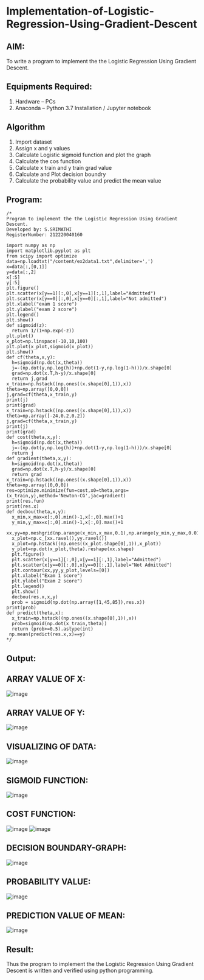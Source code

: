 # Implementation-of-Logistic-Regression-Using-Gradient-Descent

## AIM:
To write a program to implement the the Logistic Regression Using Gradient Descent.

## Equipments Required:
1. Hardware – PCs
2. Anaconda – Python 3.7 Installation / Jupyter notebook

## Algorithm
1. Import dataset
2. Assign x and y values
3. Calculate Logistic sigmoid function and plot the graph
4. Calculate the cos function
5. Calculate x train and y train grad value
6. Calculate and Plot decision boundry
7. Calculate the probability value and predict the mean value
## Program:
```
/*
Program to implement the the Logistic Regression Using Gradient Descent.
Developed by: S.SRIMATHI
RegisterNumber: 212220040160

import numpy as np
import matplotlib.pyplot as plt
from scipy import optimize
data=np.loadtxt("/content/ex2data1.txt",delimiter=',')
x=data[:,[0,1]]
y=data[:,2]
x[:5]
y[:5]
plt.figure()
plt.scatter(x[y==1][:,0],x[y==1][:,1],label="Admitted")
plt.scatter(x[y==0][:,0],x[y==0][:,1],label="Not admitted")
plt.xlabel("exam 1 score")
plt.ylabel("exam 2 score")
plt.legend()
plt.show()
def sigmoid(z):
  return 1/(1+np.exp(-z))
plt.plot()
x_plot=np.linspace(-10,10,100)
plt.plot(x_plot,sigmoid(x_plot))
plt.show()
def cf(theta,x,y):
  h=sigmoid(np.dot(x,theta))
  j=-(np.dot(y,np.log(h))+np.dot(1-y,np.log(1-h)))/x.shape[0]
  grad=np.dot(x.T,h-y)/x.shape[0]
  return j,grad
x_train=np.hstack((np.ones((x.shape[0],1)),x))
theta=np.array([0,0,0])
j,grad=cf(theta,x_train,y)
print(j)
print(grad)
x_train=np.hstack((np.ones((x.shape[0],1)),x))
theta=np.array([-24,0.2,0.2])
j,grad=cf(theta,x_train,y)
print(j)
print(grad)
def cost(theta,x,y):
  h=sigmoid(np.dot(x,theta))
  j=-(np.dot(y,np.log(h))+np.dot(1-y,np.log(1-h)))/x.shape[0]
  return j
def gradient(theta,x,y):
  h=sigmoid(np.dot(x,theta))
  grad=np.dot(x.T,h-y)/x.shape[0]
  return grad
x_train=np.hstack((np.ones((x.shape[0],1)),x))
theta=np.array([0,0,0])
res=optimize.minimize(fun=cost,x0=theta,args=(x_train,y),method='Newton-CG',jac=gradient)
print(res.fun)
print(res.x)
def decbou(theta,x,y):
  x_min,x_max=x[:,0].min()-1,x[:,0].max()+1
  y_min,y_max=x[:,0].min()-1,x[:,0].max()+1
  xx,yy=np.meshgrid(np.arange(x_min,x_max,0.1),np.arange(y_min,y_max,0.01))
  x_plot=np.c_[xx.ravel(),yy.ravel()]
  x_plot=np.hstack((np.ones((x_plot.shape[0],1)),x_plot))
  y_plot=np.dot(x_plot,theta).reshape(xx.shape)
  plt.figure()
  plt.scatter(x[y==1][:,0],x[y==1][:,1],label="Admitted")
  plt.scatter(x[y==0][:,0],x[y==0][:,1],label="Not Admitted")
  plt.contour(xx,yy,y_plot,levels=[0])
  plt.xlabel("Exam 1 score")
  plt.ylabel("Exam 2 score")
  plt.legend()
  plt.show()
  decbou(res.x,x,y)
  prob = sigmoid(np.dot(np.array([1,45,85]),res.x))
print(prob)
def predict(theta,x):
  x_train=np.hstack((np.ones((x.shape[0],1)),x))
  prob=sigmoid(np.dot(x_train,theta))
  return (prob>=0.5).astype(int)
 np.mean(predict(res.x,x)==y)
*/
```

## Output:
## ARRAY VALUE OF X:
![image](https://github.com/srimathi-25/-Implementation-of-Logistic-Regression-Using-Gradient-Descent/assets/114581999/2c8d879c-3eef-43d9-b83c-2c611ebf032f)
## ARRAY VALUE OF Y:
![image](https://github.com/srimathi-25/-Implementation-of-Logistic-Regression-Using-Gradient-Descent/assets/114581999/3ab98a47-8112-47e1-b103-067a0337ddab)
## VISUALIZING OF DATA:
![image](https://github.com/srimathi-25/-Implementation-of-Logistic-Regression-Using-Gradient-Descent/assets/114581999/0bc3569f-7ed2-4b3f-8632-e59c9884c006)
## SIGMOID FUNCTION:
![image](https://github.com/srimathi-25/-Implementation-of-Logistic-Regression-Using-Gradient-Descent/assets/114581999/6a5f2475-fb6e-4abd-bc34-479c741121e0)
## COST FUNCTION:
![image](https://github.com/srimathi-25/-Implementation-of-Logistic-Regression-Using-Gradient-Descent/assets/114581999/ca7c8443-96c1-4b4b-933b-484512c87c3b)
![image](https://github.com/srimathi-25/-Implementation-of-Logistic-Regression-Using-Gradient-Descent/assets/114581999/1b708f67-4055-40f3-ac59-0e2e97bfade8)
## DECISION BOUNDARY-GRAPH:
![image](https://github.com/srimathi-25/-Implementation-of-Logistic-Regression-Using-Gradient-Descent/assets/114581999/16357b0b-5fd9-4a19-b954-bb2581988e53)
## PROBABILITY VALUE:
![image](https://github.com/srimathi-25/-Implementation-of-Logistic-Regression-Using-Gradient-Descent/assets/114581999/f8cab53a-220d-4398-9512-f272b8b176e3)
## PREDICTION VALUE OF MEAN:
![image](https://github.com/srimathi-25/-Implementation-of-Logistic-Regression-Using-Gradient-Descent/assets/114581999/6ac7a21a-a6ab-4b7f-b1ee-a44a07386551)


## Result:
Thus the program to implement the the Logistic Regression Using Gradient Descent is written and verified using python programming.

